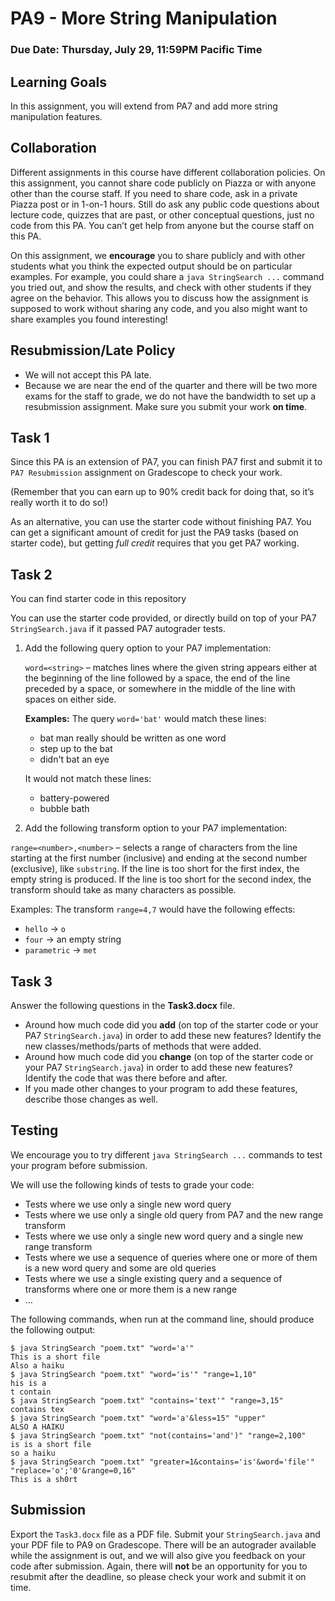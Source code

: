 # PA9 - More String Manipulation
### Due Date: Thursday, July 29, 11:59PM Pacific Time

## Learning Goals
In this assignment, you will extend from PA7 and add more string manipulation features.

## Collaboration
Different assignments in this course have different collaboration policies. On this assignment, you cannot share code publicly on Piazza or with anyone other than the course staff. If you need to share code, ask in a private Piazza post or in 1-on-1 hours. Still do ask any public code questions about lecture code, quizzes that are past, or other conceptual questions, just no code from this PA. You can’t get help from anyone but the course staff on this PA.

On this assignment, we **encourage** you to share publicly and with other students what you think the expected output should be on particular examples. For example, you could share a ```java StringSearch ...``` command you tried out, and show the results, and check with other students if they agree on the behavior. This allows you to discuss how the assignment is supposed to work without sharing any code, and you also might want to share examples you found interesting!

## Resubmission/Late Policy
- We will not accept this PA late.
- Because we are near the end of the quarter and there will be two more exams for the staff to grade, we do not have the bandwidth to set up a resubmission assignment. Make sure you submit your work **on time**.

## Task 1
Since this PA is an extension of PA7, you can finish PA7 first and submit it to ```PA7 Resubmission``` assignment on Gradescope to check your work.

(Remember that you can earn up to 90% credit back for doing that, so it’s really worth it to do so!)

As an alternative, you can use the starter code without finishing PA7. You can get a significant amount of credit for just the PA9 tasks (based on starter code), but getting *full credit* requires that you get PA7 working.

## Task 2
You can find starter code in this repository

You can use the starter code provided, or directly build on top of your PA7 ```StringSearch.java``` if it passed PA7 autograder tests.

1. Add the following query option to your PA7 implementation:

    ```word=<string>``` – matches lines where the given string appears either at the beginning of the line followed by a space, the end of the line preceded by a space, or somewhere in the middle of the line with spaces on either side.

    **Examples:** The query ```word='bat'``` would match these lines:

    - bat man really should be written as one word
    - step up to the bat
    - didn't bat an eye
    
    It would not match these lines:
    - battery-powered
    - bubble bath

2. Add the following transform option to your PA7 implementation:

```range=<number>,<number>``` – selects a range of characters from the line starting at the first number (inclusive) and ending at the second number (exclusive), like ```substring```. If the line is too short for the first index, the empty string is produced. If the line is too short for the second index, the transform should take as many characters as possible.

Examples: The transform ```range=4,7``` would have the following effects:

- ```hello``` → ```o```
- ```four``` → an empty string
- ```parametric``` → ```met```

## Task 3
Answer the following questions in the **Task3.docx** file.

- Around how much code did you **add** (on top of the starter code or your PA7 ```StringSearch.java```) in order to add these new features? Identify the new classes/methods/parts of methods that were added.
- Around how much code did you **change** (on top of the starter code or your PA7 ```StringSearch.java```) in order to add these new features? Identify the code that was there before and after.
- If you made other changes to your program to add these features, describe those changes as well.

## Testing
We encourage you to try different ```java StringSearch ...``` commands to test your program before submission.

We will use the following kinds of tests to grade your code:

- Tests where we use only a single new word query
- Tests where we use only a single old query from PA7 and the new range transform
- Tests where we use only a single new word query and a single new range transform
- Tests where we use a sequence of queries where one or more of them is a new word query and some are old queries
- Tests where we use a single existing query and a sequence of transforms where one or more them is a new range
- …

The following commands, when run at the command line, should produce the following output:

```
$ java StringSearch "poem.txt" "word='a'"
This is a short file
Also a haiku
$ java StringSearch "poem.txt" "word='is'" "range=1,10"
his is a 
t contain
$ java StringSearch "poem.txt" "contains='text'" "range=3,15"
contains tex
$ java StringSearch "poem.txt" "word='a'&less=15" "upper"
ALSO A HAIKU
$ java StringSearch "poem.txt" "not(contains='and')" "range=2,100"
is is a short file
so a haiku
$ java StringSearch "poem.txt" "greater=1&contains='is'&word='file'" "replace='o';'0'&range=0,16"
This is a sh0rt
```

## Submission
Export the ```Task3.docx``` file as a PDF file. Submit your ```StringSearch.java``` and your PDF file to PA9 on Gradescope. There will be an autograder available while the assignment is out, and we will also give you feedback on your code after submission. Again, there will **not** be an opportunity for you to resubmit after the deadline, so please check your work and submit it on time.
